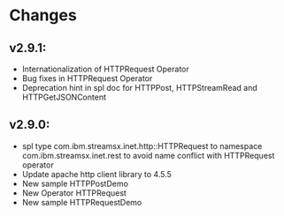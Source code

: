 Changes
=======

## v2.9.1:
* Internationalization of HTTPRequest Operator
* Bug fixes in HTTPRequest Operator
* Deprecation hint in spl doc for HTTPPost, HTTPStreamRead and HTTPGetJSONContent

## v2.9.0:
* spl type com.ibm.streamsx.inet.http::HTTPRequest to namespace com.ibm.streamsx.inet.rest to avoid name conflict with HTTPRequest operator
* Update apache http client library to 4.5.5
* New sample HTTPPostDemo
* New Operator HTTPRequest
* New sample HTTPRequestDemo


